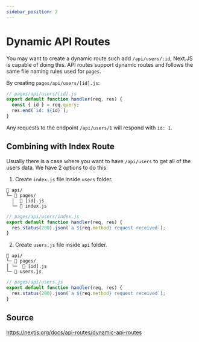 ```yaml
---
sidebar_position: 2
---
```


# Dynamic API Routes

You may want to create a dynamic route such add `/api/users/:id`, Next.JS is capable of doing this. API routes support dynamic routes and follows the same file naming rules used for `pages`.

By creating `pages/api/users/[id].js`:

```javascript
// pages/api/users/[id].js
export default function handler(req, res) {
  const { id } = req.query;
  res.end(`id: ${id}`);
}
```

Any requests to the endpoint `/api/users/1` will respond with `id: 1`.

## Combining with Index Route

Usually there is a case where you want to have `/api/users` to get all of the users data. We have 2 options to do this:

1. Create `index.js` file inside `users` folder.

```
📁 api/
└─ 📁 pages/
  │  📝 [id].js
  └─ 📝 index.js
```
```javascript
// pages/api/users/index.js
export default function handler(req, res) {
  res.status(200).json(`a ${req.method} request received`);
}
```

2. Create `users.js` file inside `api` folder.

```
📁 api/
└─ 📁 pages/
│ └─  📝 [id].js
└─ 📝 users.js
```
```javascript
// pages/api/users.js
export default function handler(req, res) {
  res.status(200).json(`a ${req.method} request received`);
}
```

## Source

https://nextjs.org/docs/api-routes/dynamic-api-routes
